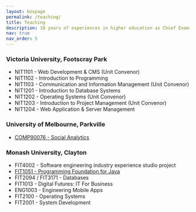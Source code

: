 ```yaml
---
layout: boxpage
permalink: /teaching/
title: Teaching
description: 10 years of experiences in higher education as Chief Examiner, Unit Convenor, Lecturer and Tutor for the following units/subject.
nav: true
nav_order: 5
---
```


### **Victoria University, Footscray Park**

- NIT1101 - Web Development & CMS (Unit Convenor)
- NIT1102 - Introduction to Programming
- NIT1103 - Communication and Information Management (Unit Convenor)
- NIT1201 - Introduction to Database Systems
- NIT1202 - Operating Systems (Unit Convenor)
- NIT1203 - Introduction to Project Management (Unit Convenor)
- NIT1204 - Web Application & Server Management

### **University of Melbourne, Parkville**

- [COMP90076 - Social Analytics](https://handbook.unimelb.edu.au/2024/subjects/comp90076/dates-times)

### **Monash University, Clayton**

- FIT4002 - Software engineering industry experience studio project
- [FIT1051 - Programming Foundation for Java](https://handbook.monash.edu/2022/units/FIT1051?year=2022)
- FIT2094 / FIT3171 - Databases
- FIT1013 - Digital Futures:  IT For Business
- ENG1003 - Engineering Mobile Apps
- FIT2100 - Operating Systems
- FIT2001 - System Development